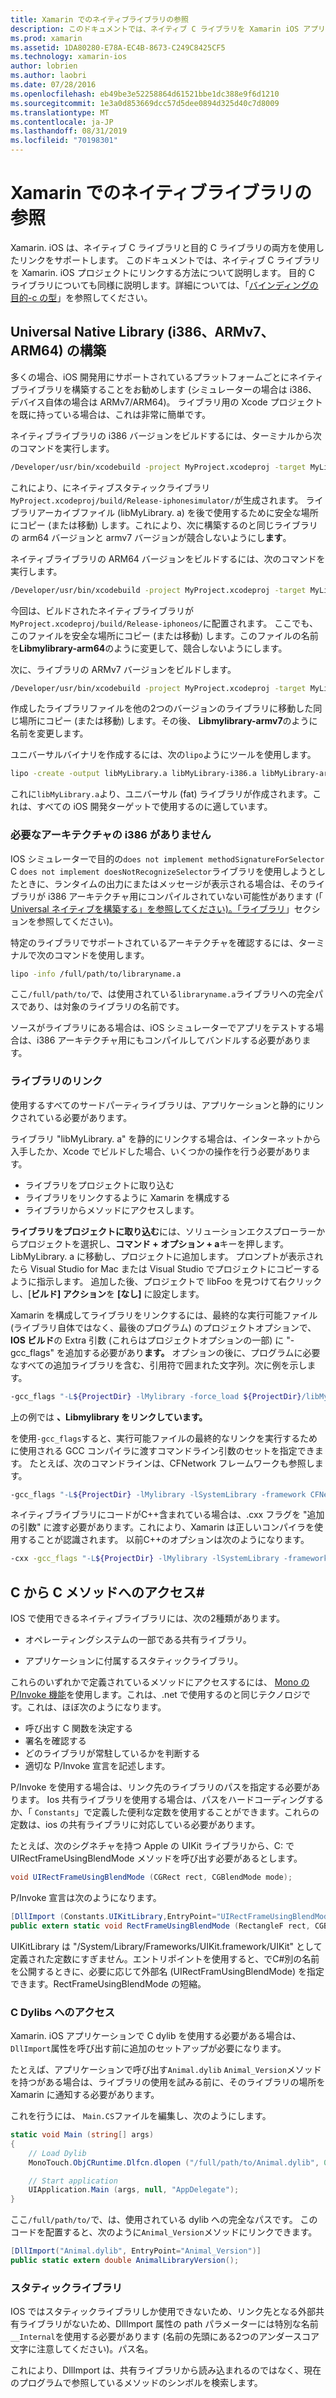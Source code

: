 ```yaml
---
title: Xamarin でのネイティブライブラリの参照
description: このドキュメントでは、ネイティブ C ライブラリを Xamarin iOS アプリケーションにリンクする方法について説明します。 ここでは、汎用ネイティブライブラリを構築し、からC#C メソッドにアクセスする方法について説明します。
ms.prod: xamarin
ms.assetid: 1DA80280-E78A-EC4B-8673-C249C8425CF5
ms.technology: xamarin-ios
author: lobrien
ms.author: laobri
ms.date: 07/28/2016
ms.openlocfilehash: eb49be3e52258864d61521bbe1dc388e9f6d1210
ms.sourcegitcommit: 1e3a0d853669dcc57d5dee0894d325d40c7d8009
ms.translationtype: MT
ms.contentlocale: ja-JP
ms.lasthandoff: 08/31/2019
ms.locfileid: "70198301"
---
```

# <a name="referencing-native-libraries-in-xamarinios"></a>Xamarin でのネイティブライブラリの参照

Xamarin. iOS は、ネイティブ C ライブラリと目的 C ライブラリの両方を使用したリンクをサポートします。 このドキュメントでは、ネイティブ C ライブラリを Xamarin. iOS プロジェクトにリンクする方法について説明します。 目的 C ライブラリについても同様に説明します。詳細については、「[バインディングの目的-c の型](~/ios/platform/binding-objective-c/index.md)」を参照してください。

<a name="building_native" />

## <a name="building-universal-native-libraries-i386-armv7-and-arm64"></a>Universal Native Library (i386、ARMv7、ARM64) の構築

多くの場合、iOS 開発用にサポートされているプラットフォームごとにネイティブライブラリを構築することをお勧めします (シミュレーターの場合は i386、デバイス自体の場合は ARMv7/ARM64)。 ライブラリ用の Xcode プロジェクトを既に持っている場合は、これは非常に簡単です。

ネイティブライブラリの i386 バージョンをビルドするには、ターミナルから次のコマンドを実行します。

```bash
/Developer/usr/bin/xcodebuild -project MyProject.xcodeproj -target MyLibrary -sdk iphonesimulator -arch i386 -configuration Release clean build
```

これにより、にネイティブスタティックライブラリ`MyProject.xcodeproj/build/Release-iphonesimulator/`が生成されます。 ライブラリアーカイブファイル (libMyLibrary. a) を後で使用するために安全な場所にコピー (または移動) します。これにより、次に構築するのと同じライブラリの arm64 バージョンと armv7 バージョンが競合しないようにし**ます**。

ネイティブライブラリの ARM64 バージョンをビルドするには、次のコマンドを実行します。

```bash
/Developer/usr/bin/xcodebuild -project MyProject.xcodeproj -target MyLibrary -sdk iphoneos -arch arm64 -configuration Release clean build
```

今回は、ビルドされたネイティブライブラリが`MyProject.xcodeproj/build/Release-iphoneos/`に配置されます。 ここでも、このファイルを安全な場所にコピー (または移動) します。このファイルの名前を**Libmylibrary-arm64**のように変更して、競合しないようにします。

次に、ライブラリの ARMv7 バージョンをビルドします。

```bash
/Developer/usr/bin/xcodebuild -project MyProject.xcodeproj -target MyLibrary -sdk iphoneos -arch armv7 -configuration Release clean build
```

作成したライブラリファイルを他の2つのバージョンのライブラリに移動した同じ場所にコピー (または移動) します。その後、 **Libmylibrary-armv7**のように名前を変更します。

ユニバーサルバイナリを作成するには、次の`lipo`ようにツールを使用します。

```bash
lipo -create -output libMyLibrary.a libMyLibrary-i386.a libMyLibrary-arm64.a libMyLibrary-armv7.a
```

これに`libMyLibrary.a`より、ユニバーサル (fat) ライブラリが作成されます。これは、すべての iOS 開発ターゲットで使用するのに適しています。


### <a name="missing-required-architecture-i386"></a>必要なアーキテクチャの i386 がありません

IOS シミュレーターで目的の`does not implement methodSignatureForSelector` C `does not implement doesNotRecognizeSelector`ライブラリを使用しようとしたときに、ランタイムの出力にまたはメッセージが表示される場合は、そのライブラリが i386 アーキテクチャ用にコンパイルされていない可能性があります (「 [Universal ネイティブを構築する」を参照してください)。「ライブラリ](#building_native)」セクションを参照してください)。

特定のライブラリでサポートされているアーキテクチャを確認するには、ターミナルで次のコマンドを使用します。

```bash
lipo -info /full/path/to/libraryname.a
```

ここ`/full/path/to/`で、は使用されている`libraryname.a`ライブラリへの完全パスであり、は対象のライブラリの名前です。

ソースがライブラリにある場合は、iOS シミュレーターでアプリをテストする場合は、i386 アーキテクチャ用にもコンパイルしてバンドルする必要があります。

### <a name="linking-your-library"></a>ライブラリのリンク

使用するすべてのサードパーティライブラリは、アプリケーションと静的にリンクされている必要があります。 

ライブラリ "libMyLibrary. a" を静的にリンクする場合は、インターネットから入手したか、Xcode でビルドした場合、いくつかの操作を行う必要があります。

- ライブラリをプロジェクトに取り込む
- ライブラリをリンクするように Xamarin を構成する
- ライブラリからメソッドにアクセスします。


**ライブラリをプロジェクトに取り込む**には、ソリューションエクスプローラーからプロジェクトを選択し、**コマンド + オプション + a**キーを押します。 LibMyLibrary. a に移動し、プロジェクトに追加します。 プロンプトが表示されたら Visual Studio for Mac または Visual Studio でプロジェクトにコピーするように指示します。 追加した後、プロジェクトで libFoo を見つけて右クリックし、[**ビルド] アクション**を **[なし]** に設定します。

Xamarin を構成してライブラリをリンクするには、最終的な実行可能ファイル (ライブラリ自体ではなく、最後のプログラム) のプロジェクトオプションで、 **IOS ビルド**の Extra 引数 (これらはプロジェクトオプションの一部) に "-gcc_flags" を追加する必要があり**ます。** オプションの後に、プログラムに必要なすべての追加ライブラリを含む、引用符で囲まれた文字列。次に例を示します。

```bash
-gcc_flags "-L${ProjectDir} -lMylibrary -force_load ${ProjectDir}/libMyLibrary.a"
```

上の例では **、Libmylibrary をリンクしています。**

を使用`-gcc_flags`すると、実行可能ファイルの最終的なリンクを実行するために使用される GCC コンパイラに渡すコマンドライン引数のセットを指定できます。 たとえば、次のコマンドラインは、CFNetwork フレームワークも参照します。

```bash
-gcc_flags "-L${ProjectDir} -lMylibrary -lSystemLibrary -framework CFNetwork -force_load ${ProjectDir}/libMyLibrary.a"
```

ネイティブライブラリにコードがC++含まれている場合は、.cxx フラグを "追加の引数" に渡す必要があります。これにより、Xamarin は正しいコンパイラを使用することが認識されます。 以前C++のオプションは次のようになります。

```bash
-cxx -gcc_flags "-L${ProjectDir} -lMylibrary -lSystemLibrary -framework CFNetwork -force_load ${ProjectDir}/libMyLibrary.a"
```

<a name="Accessing_C_Methods_from_C#" />

## <a name="accessing-c-methods-from-c35"></a>C から C メソッドへのアクセス&#35;

IOS で使用できるネイティブライブラリには、次の2種類があります。

- オペレーティングシステムの一部である共有ライブラリ。

- アプリケーションに付属するスタティックライブラリ。


これらのいずれかで定義されているメソッドにアクセスするには、 [Mono の P/Invoke 機能](https://www.mono-project.com/docs/advanced/pinvoke/)を使用します。これは、.net で使用するのと同じテクノロジです。これは、ほぼ次のようになります。

- 呼び出す C 関数を決定する
- 署名を確認する
- どのライブラリが常駐しているかを判断する
- 適切な P/Invoke 宣言を記述します。

P/Invoke を使用する場合は、リンク先のライブラリのパスを指定する必要があります。 Ios 共有ライブラリを使用する場合は、パスをハードコーディングするか、「 `Constants`」で定義した便利な定数を使用することができます。これらの定数は、ios の共有ライブラリに対応している必要があります。

たとえば、次のシグネチャを持つ Apple の UIKit ライブラリから、C: で UIRectFrameUsingBlendMode メソッドを呼び出す必要があるとします。

```csharp
void UIRectFrameUsingBlendMode (CGRect rect, CGBlendMode mode);
```

P/Invoke 宣言は次のようになります。

```csharp
[DllImport (Constants.UIKitLibrary,EntryPoint="UIRectFrameUsingBlendMode")]
public extern static void RectFrameUsingBlendMode (RectangleF rect, CGBlendMode blendMode);
```

UIKitLibrary は "/System/Library/Frameworks/UIKit.framework/UIKit" として定義された定数にすぎません。エントリポイントを使用すると、でC#別の名前を公開するときに、必要に応じて外部名 (UIRectFramUsingBlendMode) を指定できます。RectFrameUsingBlendMode の短縮。

<a name="Accessing_C_Dylibs" />

### <a name="accessing-c-dylibs"></a>C Dylibs へのアクセス

Xamarin. iOS アプリケーションで C dylib を使用する必要がある場合は、 `DllImport`属性を呼び出す前に追加のセットアップが必要になります。

たとえば、アプリケーションで呼び出す`Animal.dylib` `Animal_Version`メソッドを持つがある場合は、ライブラリの使用を試みる前に、そのライブラリの場所を Xamarin に通知する必要があります。

これを行うには、 `Main.CS`ファイルを編集し、次のようにします。

```csharp
static void Main (string[] args)
{
    // Load Dylib
    MonoTouch.ObjCRuntime.Dlfcn.dlopen ("/full/path/to/Animal.dylib", 0);

    // Start application
    UIApplication.Main (args, null, "AppDelegate");
}
```

ここ`/full/path/to/`で、は、使用されている dylib への完全なパスです。 このコードを配置すると、次のように`Animal_Version`メソッドにリンクできます。

```csharp
[DllImport("Animal.dylib", EntryPoint="Animal_Version")]
public static extern double AnimalLibraryVersion();
```

<a name="Static_Libraries" />

### <a name="static-libraries"></a>スタティックライブラリ

IOS ではスタティックライブラリしか使用できないため、リンク先となる外部共有ライブラリがないため、DllImport 属性の path パラメーターには特別な名前`__Internal`を使用する必要があります (名前の先頭にある2つのアンダースコア文字に注意してください)。パス名。

これにより、DllImport は、共有ライブラリから読み込まれるのではなく、現在のプログラムで参照しているメソッドのシンボルを検索します。

